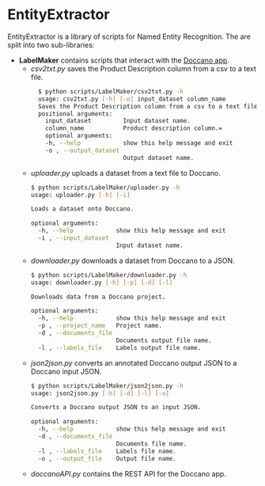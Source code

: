 # EntityExtractor

EntityExtractor is a library of scripts for Named Entity Recognition. The are split into two sub-libraries:
* **LabelMaker** contains scripts that interact with the [Doccano app](http://doccano.herokuapp.com/).
  * *csv2txt.py* saves the Product Description column from a csv to a text file.
    ```sh
      $ python scripts/LabelMaker/csv2txt.py -h
      usage: csv2txt.py [-h] [-o] input_dataset column_name
      Saves the Product Description column from a csv to a text file.
      positional arguments:
        input_dataset         Input dataset name.
        column_name           Product description column.=
        optional arguments:
        -h, --help            show this help message and exit
        -o , --output_dataset
                              Output dataset name.
      ```
  * *uploader.py* uploads a dataset from a text file to Doccano.
    ```sh
    $ python scripts/LabelMaker/uploader.py -h
    usage: uploader.py [-h] [-i]

    Loads a dataset onto Doccano.

    optional arguments:
      -h, --help            show this help message and exit
      -i , --input_dataset
                            Input dataset name.
    ```
  * *downloader.py* downloads a dataset from Doccano to a JSON.
    ```sh
    $ python scripts/LabelMaker/downloader.py -h
    usage: downloader.py [-h] [-p] [-d] [-l]

    Downloads data from a Doccano project.

    optional arguments:
      -h, --help            show this help message and exit
      -p , --project_name   Project name.
      -d , --documents_file
                            Documents output file name.
      -l , --labels_file    Labels output file name.
    ```
  * *json2json.py* converts an annotated Doccano output JSON to a Doccano input JSON.
    ```sh
    $ python scripts/LabelMaker/json2json.py -h
    usage: json2json.py [-h] [-d] [-l] [-o]

    Converts a Doccano output JSON to an input JSON.

    optional arguments:
      -h, --help            show this help message and exit
      -d , --documents_file
                            Documents file name.
      -l , --labels_file    Labels file name.
      -o , --output_file    Output file name.
    ```
  * *doccanoAPI.py* contains the REST API for the Doccano app.
